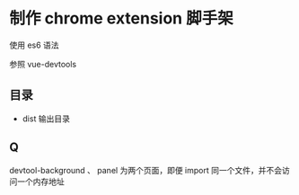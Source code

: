 # 制作 chrome extension 脚手架

使用 es6 语法

参照 vue-devtools

## 目录

- dist 输出目录

## Q

devtool-background 、 panel 为两个页面，即便 import 同一个文件，并不会访问一个内存地址
